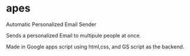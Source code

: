 # apes
Automatic Personalized Email Sender

Sends a personalized Email to multipule people at once.











Made in Google apps script using html,css, and GS script as the backend.

